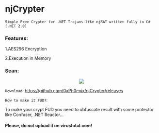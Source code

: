 # njCrypter
```Simple Free Crypter for .NET Trojans like njRAT written fully in C#(.NET 2.0)```

### Features:

1.AES256 Encryption

2.Execution in Memory

### Scan: 

<p align="center">
  <img src="Scan/Scan.png">
</p>

```Download```: https://github.com/0xPh0enix/njCrypter/releases

```How to make it FUD?```: 

To make your crypt FUD you need to obfuscate result with some protector like Confuser, .NET Reactor...

#### Please, do not upload it on virustotal.com!

